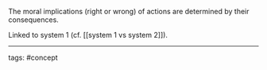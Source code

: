 The moral implications (right or wrong) of actions are determined by their consequences.

Linked to system 1 (cf. [[system 1 vs system 2]]).

_____________________
tags: #concept